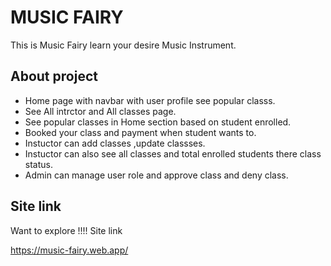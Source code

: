 # MUSIC FAIRY

This is  Music Fairy  learn your desire Music Instrument.


## About project

- Home page with navbar with user profile see popular classs.
- See All intrctor and All classes page.
- See popular classes in Home section based on student enrolled.
- Booked your class and payment when student wants to.
- Instuctor can add classes ,update classses.
- Instuctor can also see all classes and total enrolled students there class status.
- Admin can manage user role and approve class and deny class.


## Site link
Want to explore !!!!
Site link

https://music-fairy.web.app/
